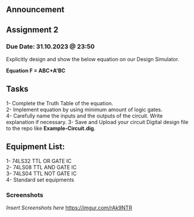 ## Announcement

## Assignment 2
### Due Date: 31.10.2023 @ 23:50
Explicitly design and show the below equation on our Design Simulator.

**Equation F = ABC+A'BC**

## Tasks
1- Complete the Truth Table of the equation.  
2- Implement equation by using minimum amount of logic gates.  
4- Carefully name the inputs and the outputs of the circuit. Write explanation if necessary.
3- Save and Upload your circuit Digital design file to the repo like **Example-Circuit.dig**. 

## Equipment List: 
1- 74LS32 TTL OR GATE IC  
2- 74LS08 TTL AND GATE IC  
3- 74LS04 TTL NOT GATE IC  
4- Standard set equipments  

### Screenshots

*Insert Screenshots here*
https://imgur.com/rAk9NTR
